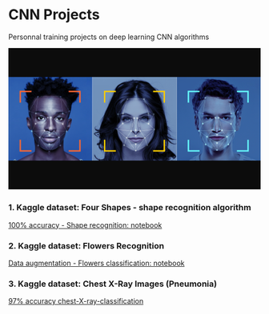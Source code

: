 # CNN Projects
Personnal training projects on deep learning CNN algorithms

![CNN](images/facialrecognition.png)

### 1.  Kaggle dataset: Four Shapes - shape recognition algorithm
<a href="https://www.kaggle.com/victorbnnt/100-accuracy-shape-recognition" target="_blank">
100% accuracy - Shape recognition: notebook</a>

### 2.  Kaggle dataset: Flowers Recognition
<a href="https://www.kaggle.com/victorbnnt/data-augmentation-flowers-classification" target="_blank">
Data augmentation - Flowers classification: notebook</a>

### 3.  Kaggle dataset: Chest X-Ray Images (Pneumonia)
<a href="https://www.kaggle.com/victorbnnt/97-accuracy-chest-x-ray-classification" target="_blank">
97% accuracy chest-X-ray-classification</a>



